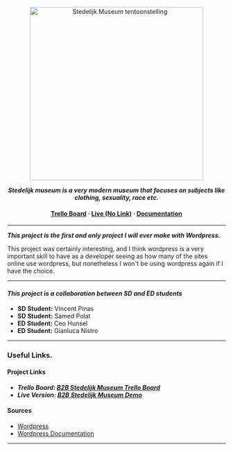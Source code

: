 <p align="center">
  <img src="https://www.groene.nl/uploads/image/file/000/028/461/medium_037.SM-VASTE_COLL.WISSEL-ING_SEPT_2020-PH.GJ.vanROOIJ.jpg" alt="Stedelijk Museum tentoonstelling"
  width="400px/>
</p>
<h3 align="center"><i><strong></strong></i></h3>
<p align="center">
  <i>
    <strong>Stedelijk museum is a very modern museum that focuses on subjects like clothing, sexuality, race etc.</strong>
  </i>
</p>

<h4 align="center">  
  <a href="https://trello.com/b/9tWmuhjZ/">Trello Board</a>
  <strong> · </strong>
  <a href="#">Live (No Link)</a>
  <strong> · </strong>
  <a href="UPDATES.md">Documentation</a>
</h4>

---

___This project is the first and only project I will ever make with Wordpress.___

This project was certainly interesting, and I think wordpress is a very important skill to have as a developer seeing as how many of the sites online use wordpress, but nonetheless I won't be using wordpress again if I have the choice.

---

#### _This project is a collaboration between SD and ED students_
* __SD Student:__ Vincent Pinas
* __SD Student:__ Samed Polat
* __ED Student:__ Ceo Hunsel
* __ED Student:__ Gianluca Nistro

---

### Useful Links.
#### Project Links
* *__Trello Board: [B2B Stedelijk Museum Trello Board]__*
* *__Live Version: [B2B Stedelijk Museum Demo]__*

#### Sources
* [Wordpress]
* [Wordpress Documentation]
---

[Wordpress Documentation]: https://codex.wordpress.org/Main_Page
[Wordpress]: https://wordpress.org/


[B2B Stedelijk Museum Trello Board]: https://trello.com/b/9tWmuhjZ/stedelijk-museum'
[B2B Stedelijk Museum Demo]: http://samedpolat.nl/StedelijkMuseum/
[Stedelijk Museum]: https://www.stedelijk.nl/nl